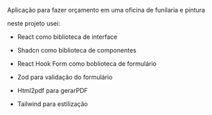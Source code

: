 Aplicação para fazer orçamento em uma oficina de funilaria e pintura

neste projeto usei:

* React como biblioteca de interface

* Shadcn como biblioteca de componentes

* React Hook Form como boblioteca de formulário

* Zod para validação do formulário

* Html2pdf para gerarPDF

* Tailwind para estilização

